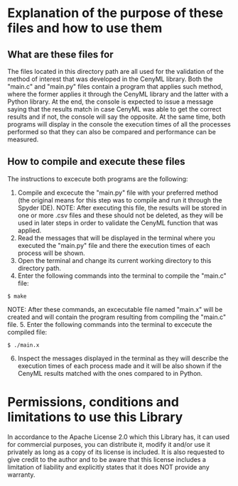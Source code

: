 
# Explanation of the purpose of these files and how to use them
  
## What are these files for
The files located in this directory path are all used for the validation of the method of interest that was developed in the CenyML library. Both the "main.c" and "main.py" files contain a program that applies such method, where the former applies it through the CenyML library and the latter with a Python library. At the end, the console is expected to issue a message saying that the results match in case CenyML was able to get the correct results and if not, the console will say the opposite. At the same time, both programs will display in the console the execution times of all the processes performed so that they can also be compared and performance can be measured.

## How to compile and execute these files
The instructions to excecute both programs are the following:
1. Compile and excecute the "main.py" file with your preferred method (the original means for this step was to compile and run it through the Spyder IDE).
NOTE: After executing this file, the results will be stored in one or more .csv files and these should not be deleted, as they will be used in later steps in order to validate the CenyML function that was applied.
2. Read the messages that will be displayed in the terminal where you executed the "main.py" file and there the execution times of each process will be shown.
3. Open the terminal and change its current working directory to this directory path.
4. Enter the following commands into the terminal to compile the "main.c" file:
```console
$ make
```
NOTE: After these commands, an excecutable file named "main.x" will be created and will contain the program resulting from compiling the "main.c" file.
5. Enter the following commands into the terminal to excecute the compiled file:
```console
$ ./main.x
```
6. Inspect the messages displayed in the terminal as they will describe the execution times of each process made and it will be also shown if the CenyML results matched with the ones compared to in Python.

  
# Permissions, conditions and limitations to use this Library  
In accordance to the Apache License 2.0 which this Library has, it can used for commercial purposes, you can distribute it, modify it and/or use it privately as long as a copy of its license is included. It is also requested to give credit to the author and to be aware that this license includes a limitation of liability and explicitly states that it does NOT provide any warranty.
